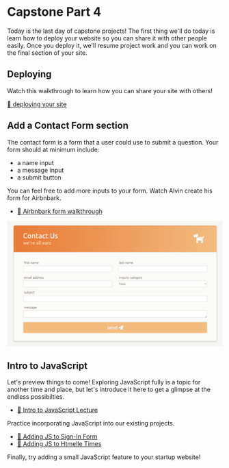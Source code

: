 # Capstone Part 4

Today is the last day of capstone projects! The first thing we'll do today is learn how to deploy
your website so you can share it with other people easily. Once you deploy it, we'll resume project
work and you can work on the final section of your site.

## Deploying

Watch this walkthrough to learn how you can share your site with others!

[🎥 deploying your site](https://vimeo.com/715840868)

## Add a Contact Form section

The contact form is a form that a user could use to submit a question. Your form should at minimum
include:

- a name input
- a message input
- a submit button

You can feel free to add more inputs to your form. Watch Alvin create his form for Airbnbark.

- [🎥 Airbnbark form walkthrough](https://vimeo.com/715419537)

![form](./images/contact_form.png)

## Intro to JavaScript

Let's preview things to come! Exploring JavaScript fully is a topic for another time and place, but
let's introduce it here to get a glimpse at the endless possibilties.

- [🎥 Intro to JavaScript Lecture](https://vimeo.com/736301466)

Practice incorporating JavaScript into our existing projects.

- [🎥 Adding JS to Sign-In Form](https://vimeo.com/736301321)
- [🎥 Adding JS to Htmelle Times](https://vimeo.com/736302703)

Finally, try adding a small JavaScript feature to your startup website!
